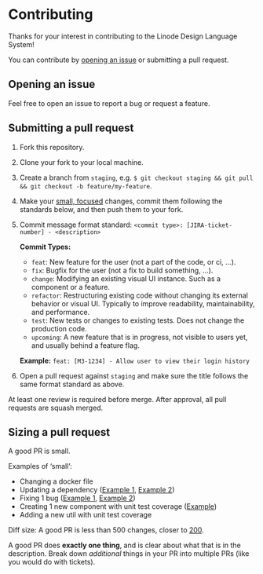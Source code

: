 # Contributing

Thanks for your interest in contributing to the Linode Design Language System!

You can contribute by [opening an issue](https://github.com/linode/design-language-system/issues/new) or submitting a pull request.

## Opening an issue

Feel free to open an issue to report a bug or request a feature.

## Submitting a pull request

1. Fork this repository.
2. Clone your fork to your local machine.
3. Create a branch from `staging`, e.g. `$ git checkout staging && git pull && git checkout -b feature/my-feature`.
4. Make your [small, focused](#sizing-a-pull-request) changes, commit them following the standards below, and then push them to your fork.
5. Commit message format standard: `<commit type>: [JIRA-ticket-number] - <description>`

    **Commit Types:**
    - `feat`: New feature for the user (not a part of the code, or ci, ...).
    - `fix`: Bugfix for the user (not a fix to build something, ...).
    - `change`: Modifying an existing visual UI instance. Such as a component or a feature.
    - `refactor`: Restructuring existing code without changing its external behavior or visual UI. Typically to improve readability, maintainability, and performance.
    - `test`: New tests or changes to existing tests. Does not change the production code.
    - `upcoming`: A new feature that is in progress, not visible to users yet, and usually behind a feature flag.

    **Example:** `feat: [M3-1234] - Allow user to view their login history`

6. Open a pull request against `staging` and make sure the title follows the same format standard as above.

At least one review is required before merge. After approval, all pull requests are squash merged.

## Sizing a pull request

A good PR is small.

Examples of ‘small’:

- Changing a docker file
- Updating a dependency ([Example 1](https://github.com/linode/manager/pull/10291), [Example 2](https://github.com/linode/manager/pull/10212))
- Fixing 1 bug ([Example 1](https://github.com/linode/manager/pull/10583), [Example 2](https://github.com/linode/manager/pull/9726))
- Creating 1 new component with unit test coverage ([Example](https://github.com/linode/manager/pull/9520))
- Adding a new util with unit test coverage

Diff size: A good PR is less than 500 changes, closer to [200](https://github.com/google/eng-practices/blob/master/review/developer/small-cls.md).

A good PR does **exactly one thing**, and is clear about what that is in the description.
Break down *additional* things in your PR into multiple PRs (like you would do with tickets).

